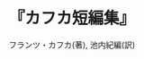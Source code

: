---
title: "『カフカ短編集』"
description: ""
date: 
draft: false
hideToc: false
enableToc: true
enableTocContent: false
author: "フランツ・カフカ(著), 池内紀編(訳)"
tags: 
- 実存主義
- 精神分析
- ユダヤ教
- 現代のお伽噺
category: 
- ドイツ文学
series:
- 岩波文庫
- 早稲田大学必修基礎演習テキスト100(2020年度)
image: images/feature2/content.png
---